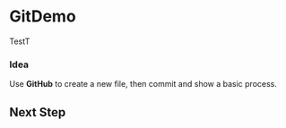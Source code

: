 # GitDemo
TestT

### Idea 
Use **GitHub** to create a new file, then commit and show a basic process.  

## Next Step
